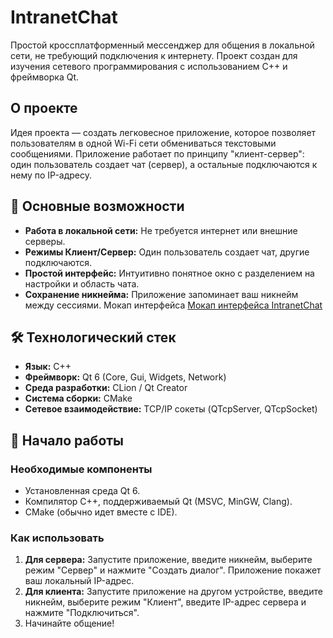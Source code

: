
# IntranetChat

Простой кроссплатформенный мессенджер для общения в локальной сети, не требующий подключения к интернету. Проект создан для изучения сетевого программирования с использованием C++ и фреймворка Qt.

## О проекте

Идея проекта — создать легковесное приложение, которое позволяет пользователям в одной Wi-Fi сети обмениваться текстовыми сообщениями. Приложение работает по принципу "клиент-сервер": один пользователь создает чат (сервер), а остальные подключаются к нему по IP-адресу.

## 🚀 Основные возможности

*   **Работа в локальной сети:** Не требуется интернет или внешние серверы.
*   **Режимы Клиент/Сервер:** Один пользователь создает чат, другие подключаются.
*   **Простой интерфейс:** Интуитивно понятное окно с разделением на настройки и область чата.
*   **Сохранение никнейма:** Приложение запоминает ваш никнейм между сессиями.
Мокап интерфейса
  [Мокап интерфейса IntranetChat](mockup.png)

## 🛠️ Технологический стек

*   **Язык:** C++
*   **Фреймворк:** Qt 6 (Core, Gui, Widgets, Network)
*   **Среда разработки:** CLion / Qt Creator
*   **Система сборки:** CMake
*   **Сетевое взаимодействие:** TCP/IP сокеты (QTcpServer, QTcpSocket)

## 🏁 Начало работы

### Необходимые компоненты

*   Установленная среда Qt 6.
*   Компилятор C++, поддерживаемый Qt (MSVC, MinGW, Clang).
*   CMake (обычно идет вместе с IDE).

### Как использовать

1.  **Для сервера:** Запустите приложение, введите никнейм, выберите режим "Сервер" и нажмите "Создать диалог". Приложение покажет ваш локальный IP-адрес.
2.  **Для клиента:** Запустите приложение на другом устройстве, введите никнейм, выберите режим "Клиент", введите IP-адрес сервера и нажмите "Подключиться".
3.  Начинайте общение!
